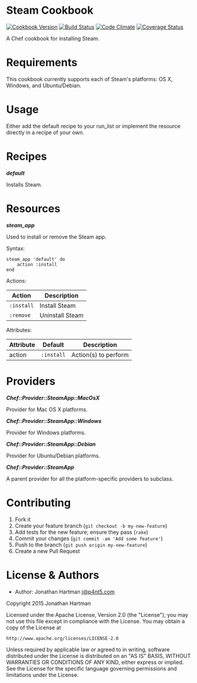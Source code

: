 Steam Cookbook
==============
[![Cookbook Version](https://img.shields.io/cookbook/v/steam.svg)][cookbook]
[![Build Status](https://img.shields.io/travis/RoboticCheese/steam-chef.svg)][travis]
[![Code Climate](https://img.shields.io/codeclimate/github/RoboticCheese/steam-chef.svg)][codeclimate]
[![Coverage Status](https://img.shields.io/coveralls/RoboticCheese/steam-chef.svg)][coveralls]

[cookbook]: https://supermarket.chef.io/cookbooks/steam
[travis]: https://travis-ci.org/RoboticCheese/steam-chef
[codeclimate]: https://codeclimate.com/github/RoboticCheese/steam-chef
[coveralls]: https://coveralls.io/r/RoboticCheese/steam-chef

A Chef cookbook for installing Steam.

Requirements
============

This cookbook currently supports each of Steam's platforms: OS X, Windows, and
Ubuntu/Debian.

Usage
=====

Either add the default recipe to your run_list or implement the resource
directly in a recipe of your own.

Recipes
=======

***default***

Installs Steam.

Resources
=========

***steam_app***

Used to install or remove the Steam app.

Syntax:

    steam_app 'default' do
        action :install
    end

Actions:

| Action     | Description     |
|------------|-----------------|
| `:install` | Install Steam   |
| `:remove`  | Uninstall Steam |

Attributes:

| Attribute  | Default    | Description          |
|------------|------------|----------------------|
| action     | `:install` | Action(s) to perform |

Providers
=========

***Chef::Provider::SteamApp::MacOsX***

Provider for Mac OS X platforms.

***Chef::Provider::SteamApp::Windows***

Provider for Windows platforms.

***Chef::Provider::SteamApp::Debian***

Provider for Ubuntu/Debian platforms.

***Chef::Provider::SteamApp***

A parent provider for all the platform-specific providers to subclass.

Contributing
============

1. Fork it
2. Create your feature branch (`git checkout -b my-new-feature`)
3. Add tests for the new feature; ensure they pass (`rake`)
4. Commit your changes (`git commit -am 'Add some feature'`)
5. Push to the branch (`git push origin my-new-feature`)
6. Create a new Pull Request

License & Authors
=================
- Author: Jonathan Hartman <j@p4nt5.com>

Copyright 2015 Jonathan Hartman

Licensed under the Apache License, Version 2.0 (the "License");
you may not use this file except in compliance with the License.
You may obtain a copy of the License at

    http://www.apache.org/licenses/LICENSE-2.0

Unless required by applicable law or agreed to in writing, software
distributed under the License is distributed on an "AS IS" BASIS,
WITHOUT WARRANTIES OR CONDITIONS OF ANY KIND, either express or implied.
See the License for the specific language governing permissions and
limitations under the License.
